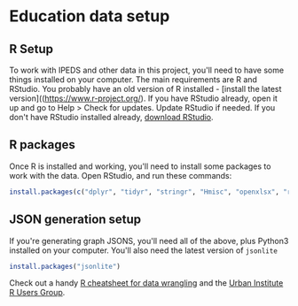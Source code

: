 # Education data setup

## R Setup
To work with IPEDS and other data in this project, you'll need to have some things installed on your computer. The main requirements are R and RStudio. You probably have an old version of R installed - [install the latest version]((https://www.r-project.org/). If you have RStudio already, open it up and go to Help > Check for updates. Update RStudio if needed. If you don't have RStudio installed already, [download RStudio](https://www.rstudio.com/products/rstudio/download3/).

## R packages
Once R is installed and working, you'll need to install some packages to work with the data. 
Open RStudio, and run these commands:

```R
install.packages(c("dplyr", "tidyr", "stringr", "Hmisc", "openxlsx", "readxl"))
```

## JSON generation setup
If you're generating graph JSONS, you'll need all of the above, plus Python3 installed on your computer. You'll also need the latest version of `jsonlite`

```R
install.packages("jsonlite")
```

Check out a handy [R cheatsheet for data wrangling](https://www.rstudio.com/wp-content/uploads/2015/02/data-wrangling-cheatsheet.pdf) and the [Urban Institute R Users Group](https://github.com/UrbanInstitute/R-Trainings).